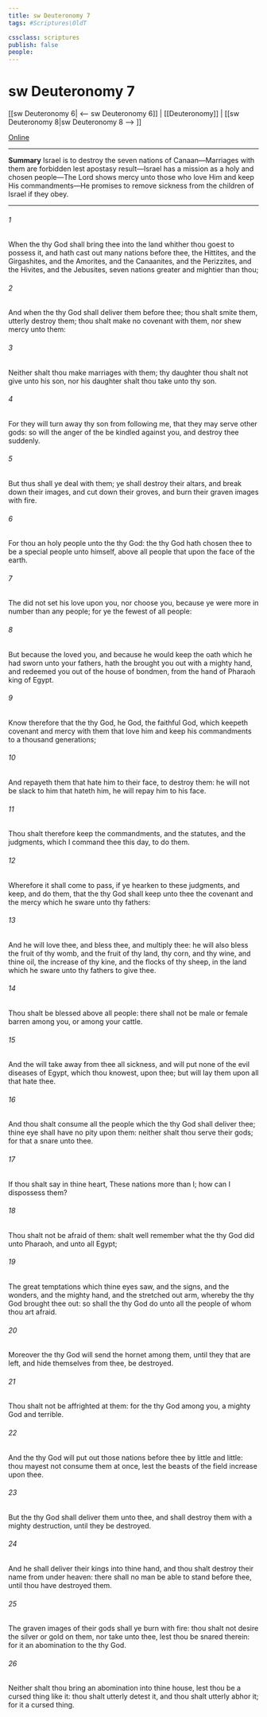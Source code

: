 ```yaml
---
title: sw Deuteronomy 7
tags: #Scriptures\OldT

cssclass: scriptures
publish: false
people:
---
```


# sw Deuteronomy 7
[[sw Deuteronomy 6| <-- sw Deuteronomy 6]] | [[Deuteronomy]] | [[sw Deuteronomy 8|sw Deuteronomy 8 --> ]]

[Online](https://churchofjesuschrist.org/study/scriptures/ot/deut/7?lang=eng)

---
__Summary__
Israel is to destroy the seven nations of Canaan—Marriages with them are forbidden lest apostasy result—Israel has a mission as a holy and chosen people—The Lord shows mercy unto those who love Him and keep His commandments—He promises to remove sickness from the children of Israel if they obey.

---
###### 1 
When the  thy God shall bring thee into the land whither thou goest to possess it, and hath cast out many nations before thee, the Hittites, and the Girgashites, and the Amorites, and the Canaanites, and the Perizzites, and the Hivites, and the Jebusites, seven nations greater and mightier than thou;

###### 2 
And when the  thy God shall deliver them before thee; thou shalt smite them,  utterly destroy them; thou shalt make no covenant with them, nor shew mercy unto them:

###### 3 
Neither shalt thou make marriages with them; thy daughter thou shalt not give unto his son, nor his daughter shalt thou take unto thy son.

###### 4 
For they will turn away thy son from following me, that they may serve other gods: so will the anger of the  be kindled against you, and destroy thee suddenly.

###### 5 
But thus shall ye deal with them; ye shall destroy their altars, and break down their images, and cut down their groves, and burn their graven images with fire.

###### 6 
For thou  an holy people unto the  thy God: the  thy God hath chosen thee to be a special people unto himself, above all people that  upon the face of the earth.

###### 7 
The  did not set his love upon you, nor choose you, because ye were more in number than any people; for ye  the fewest of all people:

###### 8 
But because the  loved you, and because he would keep the oath which he had sworn unto your fathers, hath the  brought you out with a mighty hand, and redeemed you out of the house of bondmen, from the hand of Pharaoh king of Egypt.

###### 9 
Know therefore that the  thy God, he  God, the faithful God, which keepeth covenant and mercy with them that love him and keep his commandments to a thousand generations;

###### 10 
And repayeth them that hate him to their face, to destroy them: he will not be slack to him that hateth him, he will repay him to his face.

###### 11 
Thou shalt therefore keep the commandments, and the statutes, and the judgments, which I command thee this day, to do them.

###### 12 
Wherefore it shall come to pass, if ye hearken to these judgments, and keep, and do them, that the  thy God shall keep unto thee the covenant and the mercy which he sware unto thy fathers:

###### 13 
And he will love thee, and bless thee, and multiply thee: he will also bless the fruit of thy womb, and the fruit of thy land, thy corn, and thy wine, and thine oil, the increase of thy kine, and the flocks of thy sheep, in the land which he sware unto thy fathers to give thee.

###### 14 
Thou shalt be blessed above all people: there shall not be male or female barren among you, or among your cattle.

###### 15 
And the  will take away from thee all sickness, and will put none of the evil diseases of Egypt, which thou knowest, upon thee; but will lay them upon all  that hate thee.

###### 16 
And thou shalt consume all the people which the  thy God shall deliver thee; thine eye shall have no pity upon them: neither shalt thou serve their gods; for that  a snare unto thee.

###### 17 
If thou shalt say in thine heart, These nations  more than I; how can I dispossess them?

###### 18 
Thou shalt not be afraid of them:  shalt well remember what the  thy God did unto Pharaoh, and unto all Egypt;

###### 19 
The great temptations which thine eyes saw, and the signs, and the wonders, and the mighty hand, and the stretched out arm, whereby the  thy God brought thee out: so shall the  thy God do unto all the people of whom thou art afraid.

###### 20 
Moreover the  thy God will send the hornet among them, until they that are left, and hide themselves from thee, be destroyed.

###### 21 
Thou shalt not be affrighted at them: for the  thy God  among you, a mighty God and terrible.

###### 22 
And the  thy God will put out those nations before thee by little and little: thou mayest not consume them at once, lest the beasts of the field increase upon thee.

###### 23 
But the  thy God shall deliver them unto thee, and shall destroy them with a mighty destruction, until they be destroyed.

###### 24 
And he shall deliver their kings into thine hand, and thou shalt destroy their name from under heaven: there shall no man be able to stand before thee, until thou have destroyed them.

###### 25 
The graven images of their gods shall ye burn with fire: thou shalt not desire the silver or gold  on them, nor take  unto thee, lest thou be snared therein: for it  an abomination to the  thy God.

###### 26 
Neither shalt thou bring an abomination into thine house, lest thou be a cursed thing like it:  thou shalt utterly detest it, and thou shalt utterly abhor it; for it  a cursed thing.

